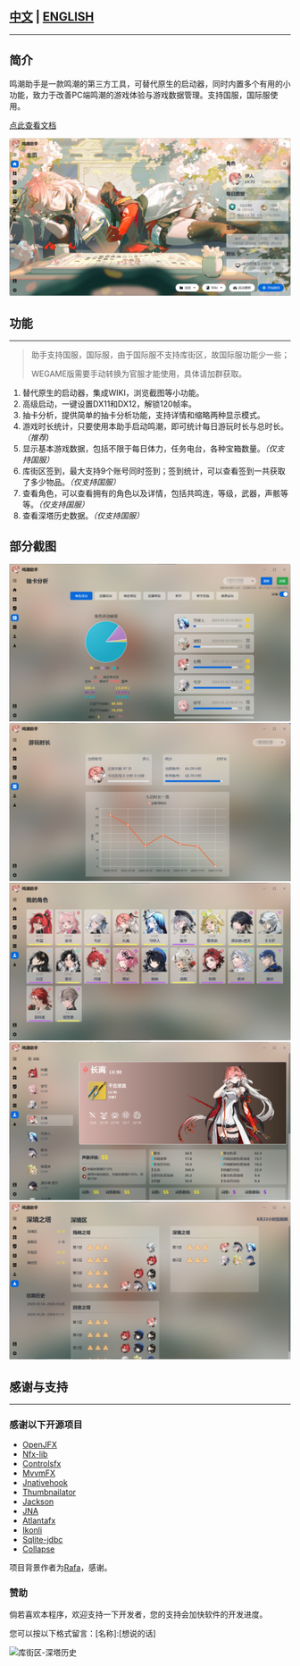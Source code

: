 
## [中文](https://github.com/leck995/WutheringWavesTool/blob/new-ui/README.md) | [ENGLISH](https://github.com/leck995/WutheringWavesTool/blob/new-ui/README_EN.md)
***
## 简介
鸣潮助手是一款鸣潮的第三方工具，可替代原生的启动器，同时内置多个有用的小功能，致力于改善PC端鸣潮的游戏体验与游戏数据管理。支持国服，国际服使用。

[点此查看文档](https://leck995.github.io/WutheringWavesTool/)

<img src="./docs/assets/image-20241102050101441.png" alt="image-20241102050101441" style="zoom:67%;" />

## 功能
___
> 助手支持国服，国际服，由于国际服不支持库街区，故国际服功能少一些；
>
> WEGAME版需要手动转换为官服才能使用，具体请加群获取。

1. 替代原生的启动器，集成WIKI，浏览截图等小功能。
2. 高级启动，一键设置DX11和DX12，解锁120帧率。
3. 抽卡分析，提供简单的抽卡分析功能，支持详情和缩略两种显示模式。
4. 游戏时长统计，只要使用本助手启动鸣潮，即可统计每日游玩时长与总时长。*（推荐)*
5. 显示基本游戏数据，包括不限于每日体力，任务电台，各种宝箱数量。*（仅支持国服）*
6. 库街区签到，最大支持9个账号同时签到；签到统计，可以查看签到一共获取了多少物品。*（仅支持国服）*
7. 查看角色，可以查看拥有的角色以及详情，包括共鸣连，等级，武器，声骸等等。*（仅支持国服）*
8. 查看深塔历史数据。*（仅支持国服）*

## 部分截图

<img src="./docs/assets/image-20241102052437739.png" alt="image-20241102052437739" style="zoom:67%;" />
<img src="./docs/assets/image-20241102052754433.png" alt="image-20241102052754433" style="zoom:67%;" />
<img src="./docs/assets/image-20241102052903390.png" alt="image-20241102052903390" style="zoom:67%;" />
<img src="./docs/assets/image-20241102052941704.png" alt="image-20241102052941704" style="zoom:67%;" />
<img src="./docs/assets/image-20241102052914414.png" alt="image-20241102052914414" style="zoom:67%;" />


## 感谢与支持
***
### 感谢以下开源项目
* [OpenJFX](https://openjfx.io/)
* [Nfx-lib](https://github.com/xdsswar/nfx-lib)
* [Controlsfx](https://github.com/controlsfx/controlsfx)
* [MvvmFX](https://github.com/sialcasa/mvvmFX)
* [Jnativehook](https://github.com/kwhat/jnativehook)
* [Thumbnailator](https://github.com/coobird/thumbnailator)
* [Jackson](https://github.com/FasterXML/jackson)
* [JNA](https://github.com/java-native-access/jna)
* [Atlantafx](https://github.com/mkpaz/atlantafx)
* [Ikonli](https://github.com/kordamp/ikonli)
* [Sqlite-jdbc](https://github.com/xerial/sqlite-jdbc)
* [Collapse](https://github.com/CollapseLauncher/Collapse)

项目背景作者为[Rafa](https://www.pixiv.net/artworks/120767239)，感谢。

### 赞助
倘若喜欢本程序，欢迎支持一下开发者，您的支持会加快软件的开发进度。

您可以按以下格式留言：[名称]:[想说的话]

<img src="./assets/99.png" alt="库街区-深塔历史"  />
